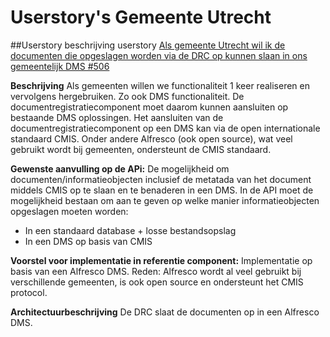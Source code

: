 
# Userstory's Gemeente Utrecht

##Userstory beschrijving  userstory [Als gemeente Utrecht wil ik de documenten die opgeslagen worden via de DRC op kunnen slaan in ons gemeentelijk DMS #506](https://github.com/VNG-Realisatie/gemma-zaken/issues/506)

**Beschrijving**
Als gemeenten willen we functionaliteit 1 keer realiseren en vervolgens hergebruiken. Zo ook DMS functionaliteit. De documentregistratiecomponent moet daarom kunnen aansluiten op bestaande DMS oplossingen. Het aansluiten van de documentregistratiecomponent op een DMS kan via de open internationale standaard CMIS. Onder andere Alfresco (ook open source), wat veel gebruikt wordt bij gemeenten, ondersteunt de CMIS standaard.

**Gewenste aanvulling op de APi:**
De mogelijkheid om documenten/informatieobjecten inclusief de metatada van het document middels CMIS op te slaan en te benaderen in een DMS. In de API moet de mogelijkheid bestaan om aan te geven op welke manier informatieobjecten opgeslagen moeten worden: 
- In een standaard database + losse bestandsopslag
- In een DMS op basis van CMIS

**Voorstel voor implementatie in referentie component:**
Implementatie op basis van een Alfresco DMS. Reden: Alfresco wordt al veel gebruikt bij verschillende gemeenten, is ook open source en ondersteunt het CMIS protocol.

**Architectuurbeschrijving**
De DRC slaat de documenten op in een Alfresco DMS. 
